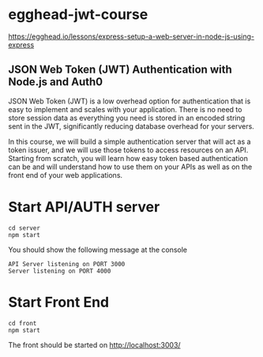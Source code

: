 # egghead-jwt-course

https://egghead.io/lessons/express-setup-a-web-server-in-node-js-using-express

## JSON Web Token (JWT) Authentication with Node.js and Auth0

JSON Web Token (JWT) is a low overhead option for authentication that is easy to implement and scales with your application. There is no need to store session data as everything you need is stored in an encoded string sent in the JWT, significantly reducing database overhead for your servers.

In this course, we will build a simple authentication server that will act as a token issuer, and we will use those tokens to access resources on an API. Starting from scratch, you will learn how easy token based authentication can be and will understand how to use them on your APIs as well as on the front end of your web applications.

# Start API/AUTH server

```shell
cd server
npm start
```
You should show the following message at the console

```
API Server listening on PORT 3000
Server listening on PORT 4000
```

# Start Front End
```shell
cd front
npm start
```

The front should be started on [http://localhost:3003/](http://localhost:3003/)
